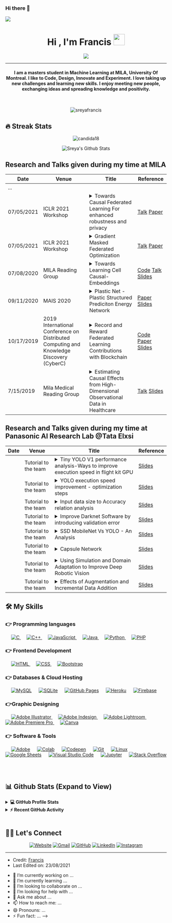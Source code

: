 ### Hi there 👋 

![](https://camo.githubusercontent.com/992babdffd8c74a1502de375fbdf7e4d54773242/68747470733a2f2f6d656469612e67697068792e636f6d2f6d656469612f53576f536b4e36447854737a71494b4571762f67697068792e676966)

<h1 align="center">Hi , I'm Francis <img src="https://media.giphy.com/media/hvRJCLFzcasrR4ia7z/giphy.gif" width="35"></h1>
<p align="center">
  <a href="https://github.com/DenverCoder1/readme-typing-svg"><img src="https://readme-typing-svg.herokuapp.com?lines=Federated+Learning;Causal+Machine+Learning;MedicalAI%20|%20Blockchain%20|%20NLP%20;Project%20Management;Always%20learning%20new%20things&center=true&width=500&height=50"></a>
</p>
<hr/>
<h4 align="center"> I am a masters student in Machine Learning at MILA, University Of Montreal. I like to Code, Design, Innovate and Experiment. I love taking up new challenges and learning new skills. I enjoy meeting new people, exchanging ideas and spreading knowledge and positivity.</h4>
<br>
<p align="center"> <img src="https://komarev.com/ghpvc/?username=sreyafrancis&label=Profile%20views&color=0e75b6&style=plastic" alt="sreyafrancis" /> </p>

## 🔥 Streak Stats
<p align="center"><img src="https://github-readme-streak-stats.herokuapp.com/?user=candida18&theme=algolia" alt="candida18"  /></p>

<p align="center"><img align="center" src="https://github-readme-stats.vercel.app/api?username=sreyafrancis&include_all_commits=true&count_private=true&show_icons=true&line_height=20&title_color=7A7ADB&icon_color=2234AE&text_color=D3D3D3&bg_color=0,000000,130F40" alt="Sreya's Github Stats"></p>


## Research and Talks given during my time at MILA

| Date | Venue | Title | Reference |
|---|--|--|----|
| ... | | | |
|07/05/2021|ICLR 2021 Workshop|<details><summary>Towards Causal Federated Learning For enhanced robustness and privacy </summary><p>Federated Learning is an emerging privacy-preserving distributed machine learning approach to building a shared model by performing distributed training locally on participating devices (clients) and aggregating the local models into a global one. As this approach prevents data collection and aggregation, it helps in reducing associated privacy risks to a great extent. However, the data samples across all participating clients are usually not independent and identically distributed (non-iid), and Out of Distribution(OOD) generalization for the learned models can be poor. Besides this challenge, federated learning also remains vulnerable to various attacks on security wherein a few malicious participating entities work towards inserting backdoors, degrading the generated aggregated model as well as inferring the data owned by participating entities. In this paper, we propose an approach for learning invariant (causal) features common to all participating clients in a federated learning setup and analyze empirically how it enhances the Out of Distribution (OOD) accuracy as well as the privacy of the final learned model.</p></details> | [Talk](https://iclr.cc/virtual/2021/workshop/2148) [Paper](https://arxiv.org/pdf/2104.06557.pdf)|
|07/05/2021|ICLR 2021 Workshop|<details><summary>Gradient Masked Federated Optimization</summary><p>Federated Averaging (FedAVG) has become the most popular federated learning algorithm due to its simplicity and low communication overhead. We use simple examples to show that FedAVG has the tendency to sew together the optima across the participating clients. These sewed optima exhibit poor generalization when used on a new client with new data distribution. Inspired by the invariance principles in (Arjovsky et al., 2019; Parascandolo et al., 2020), we focus on learning a model that is locally optimal across the different clients simultaneously. We propose a modification to FedAVG algorithm to include masked gradients (AND-mask from (Parascandolo et al., 2020)) across the clients and uses them to carry out an additional server model update. We show that this algorithm achieves better accuracy (out-of-distribution) than FedAVG, especially when the data is non-identically distributed across clients.</p></details> | [Talk](https://iclr.cc/virtual/2021/workshop/2148) [Paper](https://arxiv.org/pdf/2104.10322.pdf)|
|07/08/2020| MILA Reading Group |<details><summary>Towards Learning Cell Causal-Embeddings</summary><p> We want to take advantage of the different environments (growth conditions, cell lines) present in gene expression datasets to get a better insight into the actual mechanisms that happen inside the cell. We would like to avoid relying on any explicit prior knowledge such as pathways that are always incomplete.We propose a multi-environment training procedure that aims at learning cell embeddings which are disentangled from the drug effect point of view. Our model is similar to a Conditional VAE along with an attention mechanism that can sparsely modify the prior distribution in latent space based on the environment.</p></details>|[Code](https://github.com/Bertinus/causal_cell_embedding) [Talk](https://github.com/ieee8023/medical-reading-group) [Slides](https://github.com/francissre/francissre/blob/main/MILA/CausalCEmb_Presentation.pdf) |
|09/11/2020| MAIS 2020 |<details><summary>Plastic Net - Plastic Structured Prediciton Energy Network</summary><p> No current algorithm or network can learn all the possible shapes in a scene. In this project, we take on the task of explicit representation by predicting the configuration of a graph of features with an energy network.  Using both the information encoded in the vertices and edges of the graph of simple geometric features, we find what shapes arise in a point cloud.  We've decided to work on point cloud as it the most difficult setting, and most methods in it can be generalized to one with more information.  Unlike images, semantic learning on 3D point clouds using a deep network is challenging due to the natural way data is unstructured. Hence we aim to do graph partitioning with the goal of finding the lowest cost unions, but where the result of alterations is unknown unless we compute the energy.   But also with the possibility of edge additions.  In a sense like a flow of mixed elements: if we let a node flow into a set, that element may "react" to increase or dampen the energy.   Finally, we want unsupervised learning as most use cases have no ground truth; we simply want the best solution. We hope the network architecture presented here will the reader's interest as much it did ours.</p></details>| [Paper](https://github.com/sreyafrancis/PlasticNet/blob/master/Project_Report.pdf) [Slides](https://github.com/sreyafrancis/PlasticNet/blob/master/PlasticNet_ppt.pptx) |
|10/17/2019|2019 International Conference on Distributed Computing and Knowledge Discovery (CyberC)|<details><summary>Record and Reward Federated Learning Contributions with Blockchain</summary><p>Although Federated Learning allows for participants to contribute their local data without it being revealed, it faces issues in data security and in accurately paying participants for quality data contributions. In this paper, we propose an EOS Blockchain design and workflow to establish data security, a novel validation error based metric upon which we qualify gradient uploads for payment, and implement a small example of our blockchain Federated Learning model to analyze its performance.</p></details> | [Code](https://github.com/sreyafrancis/BlockchainForFederatedLearning) [Paper](https://ieeexplore.ieee.org/abstract/document/8945913) [Slides](https://github.com/sreyafrancis/BlockchainForFederatedLearning/blob/master/IFT6055_Blockchain%2BFL/BlockchainForFederatedLearning.pdf)|
| 7/15/2019| Mila Medical Reading Group |  <details><summary> Estimating Causal Effects from High-Dimensional Observational Data in Healthcare </summary><p>Everyone wants to make better decisions. The impact of a decision on an outcome of interest is called a causal effect, and is traditionally estimated by performing randomized experiments. However, large data sources such as electronic medical records present opportunities to study causal effects of interventions that are difficult to evaluate through experiments. One example is the management of septic patients in the ICU. This typically involves performing several interventions in sequence, the choice of one depending on the outcome of others. Successfully evaluating the effect of these choices depends on strong assumptions, such as having adjusted for all confounding variables. While many argue that having high-dimensional data increases the likelihood of this assumption being true, it also introduces new challenges: the more variables we use for estimating effects, the less likely that patients who received different treatments are similar in all of them. In this talk, we will discuss causal effect estimation and treatment group overlap. We will also discuss the potential outcomes framework, classical methods for estimating causal effects, as well as new ones, tailored for working with large datasets.</p></details> | [Talk](https://github.com/ieee8023/medical-reading-group) [Slides](https://github.com/ieee8023/medical-reading-group/blob/master/slides/SreyaFrancis-CausalEffectEstimationInHealthcare.pdf) |

## Research and Talks given during my time at Panasonic AI Research Lab @Tata Elxsi

| Date | Venue | Title | Reference |
|---|--|--|----|
|  |Tutorial to the team|<details><summary>Tiny YOLO V1 performance analysis-Ways to improve execution speed in flight kit GPU  </summary><p>Analysis of ways to reduce execution speed of Tiny YOLO V1 in flightkit GPU with an in depth PrecisionLoss comparison of Tiny YOLO V1 32 to that of 16Bit.</p></details>|[Slides](https://github.com/francissre/francissre/blob/main/Panasonic/20171113_32Vs16Bit_PrecisionLoss_comparison.pdf) |
|  |Tutorial to the team|<details><summary>YOLO execution speed improvement - optimization steps</summary><p>YOLO execution speed improvement - optimization steps as well as issues faced  </p></details> |[Slides](https://github.com/francissre/francissre/blob/main/Panasonic/20171120_YOLOExecutionSpeedImprovement.pdf) |
|  |Tutorial to the team|<details><summary>Input data size to Accuracy relation analysis  </summary><p>  </p></details> |[Slides](https://github.com/francissre/francissre/blob/main/Panasonic/20171130_ReducedInputSize_Experiment.pdf) |
|  |Tutorial to the team|<details><summary>Improve Darknet Software by introducing validation error  </summary><p>  </p></details> |[Slides](https://github.com/francissre/francissre/blob/main/Panasonic/20171227_ValidationLoss.pdf) |
|  |Tutorial to the team|<details><summary>SSD MobileNet Vs YOLO - An Analysis </summary><p>  </p></details> |[Slides](https://github.com/francissre/francissre/blob/main/Panasonic/SSD%20with%20MobileNets.pdf) |
|  |Tutorial to the team|<details><summary>Capsule Network</summary><p>  </p></details> |[Slides](https://github.com/francissre/francissre/blob/main/Panasonic/CapsuleNetworks-converted.pdf) |
|  |Tutorial to the team|<details><summary>Using Simulation and Domain Adaptation to Improve Deep Robotic Vision</summary><p>  </p></details> |[Slides](https://github.com/francissre/francissre/blob/main/Panasonic/DeepRoboticVision.pdf) |
|  |Tutorial to the team|<details><summary>Effects of Augmentation and Incremental Data Addition</summary><p>  </p></details> |[Slides](https://github.com/francissre/francissre/blob/main/Panasonic/Increment_experiment.pdf) |


## 🛠️ My Skills

### 👉 Programming languages

<p align="left"> 
  &emsp; 
  <a href="https://www.cprogramming.com/" target="_blank"> 
    <img alt="C" src="https://img.shields.io/badge/C%20-%232370ED.svg?logo=c&logoColor=white">
  </a> 
  &emsp;
  <a href="https://www.w3schools.com/cpp/" target="_blank"> 
    <img alt="C++" src="https://img.shields.io/badge/C++%20-%2300599C.svg?logo=c%2B%2B&logoColor=white">
  </a> 
  &emsp;
  <a href="https://developer.mozilla.org/en-US/docs/Web/JavaScript" target="_blank"> 
     <img alt="JavaScript" src="https://img.shields.io/badge/JavaScript%20-%23F7DF1E.svg?logo=javascript&logoColor=black">
   </a>
  &emsp;
  <a href="https://www.java.com" target="_blank"> 
    <img alt="Java" src="https://img.shields.io/badge/Java-%23007396.svg?logo=java&logoColor=white">
  </a>
  &emsp;
   <a href="https://www.python.org" target="_blank">
    <img alt="Python" src="https://img.shields.io/badge/Python%20-%2314354C.svg?logo=python&logoColor=white">
  </a>
  &emsp;
  <a href="https://www.php.net/">
    <img alt="PHP" src="https://img.shields.io/badge/PHP-%23777BB4.svg?logo=php&logoColor=white"/>
  </a>
</p>

### 👉 Frontend Development
<p align="left"> 
  &emsp; 
  <a href="https://www.w3.org/html/" target="_blank"> 
   <img alt="HTML" src="https://img.shields.io/badge/HTML5%20-%23E34F26.svg?logo=html5&logoColor=white">
  </a>   
  &emsp;
  <a href="https://www.w3schools.com/css/" target="_blank">
    <img alt="CSS" src="https://img.shields.io/badge/CSS%20-%231572B6.svg?logo=css3&logoColor=white">
  </a> 
   &emsp;
  <a href="https://getbootstrap.com" target="_blank"> 
    <img alt="Bootstrap" src="https://img.shields.io/badge/Bootstrap-%23563D7C.svg?style=flat&logo=bootstrap&logoColor=white"/>
  </a>
</p>

### 👉 Databases & Cloud Hosting
<p align="left">
  &emsp;
    <a href="https://www.mysql.com/"><img alt="MySQL" src="https://img.shields.io/badge/MySQL-%2300f.svg?style=flat&llogo=mysql&logoColor=white"></a>
  &emsp;
    <a href="https://www.sqlite.org/"><img alt="SQLite" src ="https://img.shields.io/badge/sqlite-%2307405e.svg?style=flat&logo=sqlite&logoColor=white"/></a>
  &emsp;
    <a href="https://www.github.com"><img alt="GitHub Pages" src="https://img.shields.io/badge/GitHub%20Pages-%23327FC7.svg?style=flat&llogo=github&logoColor=white"></a>
  &emsp;
    <a href="https://www.heroku.com/"><img alt="Heroku" src="https://img.shields.io/badge/Heroku%20-%23430098.svg?logo=heroku&logoColor=white"></a>  
  &emsp;
    <a href="https://firebase.google.com/"><img alt="Firebase" src ="https://img.shields.io/badge/Firebase-%23316192.svg?logo=firebase&logoColor=white"></a>
 </p>
  
### 👉Graphic Designing
<p align="left">
  &emsp;
  	
  
   <a href="https://www.adobe.com/in/products/illustrator.html" target="_blank"> 
    <img alt="Adobe Illustrator" src="https://img.shields.io/badge/Adobe Illustrator-%23FF9A00.svg?style=flat&logo=adobeillustrator&logoColor=white"/>
  </a> 
  &emsp;
  <a href="https://www.adobe.com/in/products/indesign.html" target="_blank"> 
    <img alt="Adobe Indesign" src="https://img.shields.io/badge/Adobe Indesign-%e749a0.svg?style=flat&logo=adobeindesign&logoColor=white"/> 
  </a> 
    &emsp;
  <a href="https://www.adobe.com/in/products/photoshop-lightroom.html" target="_blank"> 
    <img alt="Adobe Lightroom" src="https://img.shields.io/badge/Adobe Lightroom-%2300f.svg?style=flat&logo=adobelightroom&logoColor=white"/>
  </a>
   &emsp;
  <a href="https://www.adobe.com/in/products/premiere.html" target="_blank"> 
   <img alt="Adobe Premiere Pro" src="https://img.shields.io/badge/Adobe Premiere Pro-%2300f.svg?style=flat&logo=adobepremierepro&logoColor=white"/>
  </a>
    &emsp;
  <a href="#">
  	<img alt="Canva" src="https://img.shields.io/badge/Canva-%2300C4CC.svg?style=flat&logo=Canva&logoColor=white"/>
  </a>
 </p>

 ### 👉 Software & Tools
 
<p>
  &emsp;
    <a href="#"><img alt="Adobe" src="https://img.shields.io/badge/Adobe%20-%23FF0000.svg?logo=adobe&logoColor=white"></a>
  &emsp;
    <a href="#"><img alt="Colab" src="https://img.shields.io/badge/Colab-00b56a.svg?logo=google-colab&logoColor=white"></a>
  &emsp;
    <a href="#"><img alt="Codepen" src="https://img.shields.io/badge/Codepen-000000.svg?logo=codepen&logoColor=white"></a>
  &emsp;
    <a href="#"><img alt="Git" src="https://img.shields.io/badge/Git%20-%23F05033.svg?logo=git&logoColor=white"></a>
  &emsp;
    <a href="#"><img alt="Linux" src="https://img.shields.io/badge/Linux-FCC624?style=flat&logo=linux&logoColor=black"></a>
  &emsp;
    <a href="#"><img alt="Google Sheets" src="https://img.shields.io/badge/Google%20Sheets%20-%2334A853.svg?logo=google%20sheets&logoColor=white"></a>
  &emsp;
    <a href="#"><img alt="Visual Studio Code" src="https://img.shields.io/badge/Visual%20Studio%20Code-0078d7.svg?logo=visual-studio-code&logoColor=white"></a>
  &emsp;
    <a href="#"><img alt="Jupyter" src="https://img.shields.io/badge/Jupyter%20-%23F37626.svg?logo=Jupyter&logoColor=white"></a>
  &emsp;
    <a href="#"><img alt="Stack Overflow" src="https://img.shields.io/badge/-Stack%20Overflow-FE7A16?logo=stack-overflow&logoColor=white"></a>
  &emsp;
</p>

<br/>

## 📊 Github Stats (Expand to View) 


<details> 
  <summary><b>💻 GitHub Profile Stats</b></summary>
  <br/>
  <p align="center">
    <a href="https://github.com/anuraghazra/github-readme-stats"><img alt="Sreya's Github Stats" src="https://github-readme-stats.vercel.app/api?username=sreyafrancis&show_icons=true&count_private=true&theme=algolia" height="192px"/></a>
<br/>
  &nbsp;
	  <img src="https://github-readme-stats.vercel.app/api/top-langs?username=sreyafrancis&show_icons=true&locale=en&layout=compact&theme=algolia" alt="sreyafrancis" height="192px"/>
  <br/>
  <b>Note:</b> Top languages is only a metric of the languages my public code consists of and doesn't reflect experience or skill level.
  </p>
</details>


<details>
  <summary><b>⚡ Recent GitHub Activity</b></summary>
  <br/>
   <a href="https://github.com/sreyafrancis"><img alt="Sreya's Activity Graph" src="https://activity-graph.herokuapp.com/graph?username=sreyafrancis&custom_title=Sreya%20Francis's%20Contribution%20Graph&theme=react-dark" /></a>
  <br/>

</details>

<br/>

## 🙋‍♀️ Let's Connect
<p align="center">
  <a href="https://scholar.google.com/citations?user=gMEpjJQAAAAJ&hl=en/"><img src="https://img.icons8.com/bubbles/50/000000/web.png" alt="Website"/></a>
	<a href="mailto: sreya.francis@umontreal.ca "><img src="https://img.icons8.com/bubbles/50/000000/gmail.png" alt="Gmail"/></a>
	<a href="https://github.com/sreyafrancis"><img src="https://img.icons8.com/bubbles/50/000000/github.png" alt="GitHub"/></a>
	<a href="https://sreyafrancis.github.io"><img src="https://img.icons8.com/bubbles/50/000000/linkedin.png" alt="LinkedIn"/></a>
	<a href="https://instagram.com/sreyafrancis"><img src="https://img.icons8.com/bubbles/50/000000/instagram.png" alt="Instagram"/></a>
	
	
</p>

<hr/>

* Credit: [Francis](https://github.com/sreyafrancis)
* Last Edited on: 23/08/2021


- 🔭 I’m currently working on ...
- 🌱 I’m currently learning ...
- 👯 I’m looking to collaborate on ...
- 🤔 I’m looking for help with ...
- 💬 Ask me about ...
- 📫 How to reach me: ...
- 😄 Pronouns: ...
- ⚡ Fun fact: ...
-->
